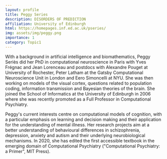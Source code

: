 ```yaml
---
layout: profile
title: Peggy Series
description: DISORDERS OF PREDICTION
affiliation: University of Edinburgh
html: https://homepages.inf.ed.ac.uk/pseries/
img: assets/img/peggy.png
importance: 1
category: Topic1
---
```

With a background in artificial intelligence and biomathematics, Peggy Seriès did her PhD in computational neuroscience in Paris with Yves Frégnac and Jean Lorenceau and postdocs with Alexandre Pouget at University of Rochester, Peter Latham at the Gatsby Computational Neuroscience Unit in London and Eero Simoncelli at NYU. She was then working on models of the visual cortex, questions related to population coding, information transmission and Bayesian theories of the brain. She joined the School of Informatics at the University of Edinburgh in 2006 where she was recently promoted as a Full Professor in Computational Psychiatry.

Peggy's current interests centre on computational models of cognition, with a particular emphasis on learning and decision making and their application for the understanding of mental illness. Her research projects aim at a better understanding of behavioural differences in schizophrenia, depression, anxiety and autism and their underlying neurobiological mechanisms. In 2020, she has edited the first accessible textbook in the emerging domain of Computational Psychiatry ("Computational Psychiatry: a Primer", MIT Press).
